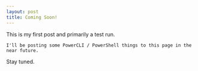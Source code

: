 ```yaml
---
layout: post
title: Coming Soon!
---
```


This is my first post and primarily a test run.  

```
I'll be posting some PowerCLI / PowerShell things to this page in the near future.
```

Stay tuned.